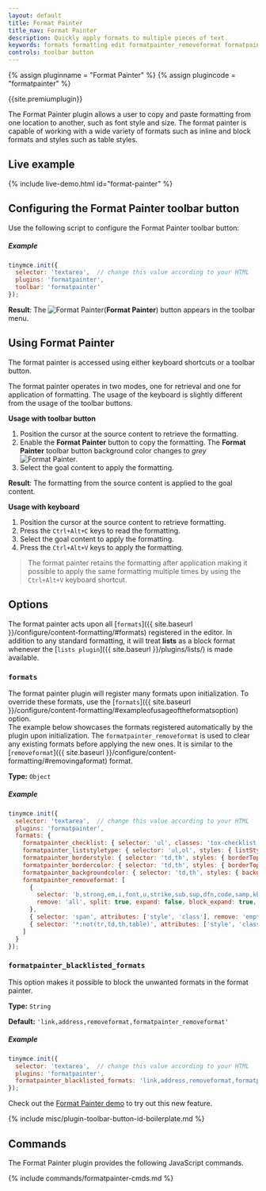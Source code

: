 ```yaml
---
layout: default
title: Format Painter
title_nav: Format Painter
description: Quickly apply formats to multiple pieces of text.
keywords: formats formatting edit formatpainter_removeformat formatpainter_tableformats formatpainter_blacklisted_formats format painter configuration
controls: toolbar button
---
```


{% assign pluginname = "Format Painter" %}
{% assign plugincode = "formatpainter" %}

{{site.premiumplugin}}

The Format Painter plugin allows a user to copy and paste formatting from one location to another, such as font style and size. The format painter is capable of working with a wide variety of formats such as inline and block formats and styles such as table styles.

## Live example

{% include live-demo.html id="format-painter" %}

## Configuring the Format Painter toolbar button

Use the following script to configure the Format Painter toolbar button:

##### Example

```js
tinymce.init({
  selector: 'textarea',  // change this value according to your HTML
  plugins: 'formatpainter',
  toolbar: 'formatpainter'
});
```
**Result**:
The ![Format Painter]({{site.baseurl}}/images/fp-disabled.png)(**Format Painter**) button appears in the toolbar menu.

## Using Format Painter

The format painter is accessed using either keyboard shortcuts or a toolbar button.

The format painter operates in two modes, one for retrieval and one for application of formatting. The usage of the keyboard is slightly different from the usage of the toolbar buttons.

**Usage with toolbar button**

1. Position the cursor at the source content to retrieve the formatting.
2. Enable the **Format Painter** button to copy the formatting. The **Format Painter** toolbar button background color changes to _grey_ ![Format Painter]({{site.baseurl}}/images/fp-enabled.png).
3. Select the goal content to apply the formatting.

**Result**: The formatting from the source content is applied to the goal content.

**Usage with keyboard**

1. Position the cursor at the source content to retrieve formatting.
2. Press the `Ctrl+Alt+C` keys to read the formatting.
3. Select the goal content to apply the formatting.
4. Press the `Ctrl+Alt+V` keys to apply the formatting.

> The format painter retains the formatting after application making it possible to apply the same formatting multiple times by using the `Ctrl+Alt+V` keyboard shortcut.

## Options

The format painter acts upon all [`formats`]({{ site.baseurl }}/configure/content-formatting/#formats) registered in the editor. In addition to any standard formatting, it will treat **lists** as a block format whenever the [`lists plugin`]({{ site.baseurl }}/plugins/lists/) is made available.

### `formats`

The format painter plugin will register many formats upon initialization. To override these formats, use the [`formats`]({{ site.baseurl }}/configure/content-formatting/#exampleofusageoftheformatsoption) option.
<br/>
The example below showcases the formats registered automatically by the plugin upon initialization. The `formatpainter_removeformat` is used to clear any existing formats before applying the new ones. It is similar to the [`removeformat`]({{ site.baseurl }}/configure/content-formatting/#removingaformat) format.

**Type:** `Object`

##### Example

```js
tinymce.init({
  selector: 'textarea',  // change this value according to your HTML
  plugins: 'formatpainter',
  formats: {
    formatpainter_checklist: { selector: 'ul', classes: 'tox-checklist' },
    formatpainter_liststyletype: { selector: 'ul,ol', styles: { listStyleType: '%value' } },
    formatpainter_borderstyle: { selector: 'td,th', styles: { borderTopStyle: '%valueTop', borderRightStyle: '%valueRight', borderBottomStyle: '%valueBottom', borderLeftStyle: '%valueLeft', }, remove_similar: true },
    formatpainter_bordercolor: { selector: 'td,th', styles: { borderTopColor: '%valueTop', borderRightColor: '%valueRight', borderBottomColor: '%valueBottom', borderLeftColor: '%valueLeft' }, remove_similar: true },
    formatpainter_backgroundcolor: { selector: 'td,th', styles: { backgroundColor: '%value' }, remove_similar: true },
    formatpainter_removeformat: [
      {
        selector: 'b,strong,em,i,font,u,strike,sub,sup,dfn,code,samp,kbd,var,cite,mark,q,del,ins',
        remove: 'all', split: true, expand: false, block_expand: true, deep: true
      },
      { selector: 'span', attributes: ['style', 'class'], remove: 'empty', split: true, expand: false, deep: true },
      { selector: '*:not(tr,td,th,table)', attributes: ['style', 'class'], split: false, expand: false, deep: true }
    ]
  }
});
```

### `formatpainter_blacklisted_formats`

This option makes it possible to block the unwanted formats in the format painter.

**Type:** `String`

**Default:** `'link,address,removeformat,formatpainter_removeformat'`

##### Example

```js
tinymce.init({
  selector: 'textarea',  // change this value according to your HTML
  plugins: 'formatpainter',
  formatpainter_blacklisted_formats: 'link,address,removeformat,formatpainter_removeformat'
});
```
Check out the [Format Painter demo]({{site.baseurl}}/demo/formatpainter/) to try out this new feature.

{% include misc/plugin-toolbar-button-id-boilerplate.md %}

## Commands

The Format Painter plugin provides the following JavaScript commands.

{% include commands/formatpainter-cmds.md %}
